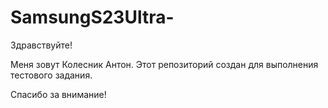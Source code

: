 # SamsungS23Ultra-

Здравствуйте!

Меня зовут Колесник Антон.
Этот репозиторий создан для 
выполнения тестового задания.

Спасибо за внимание!
